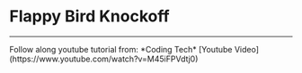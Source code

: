 # Flappy Bird Knockoff

<hr>
Follow along youtube tutorial from: *Coding Tech*
[Youtube Video](https://www.youtube.com/watch?v=M45iFPVdtj0)
